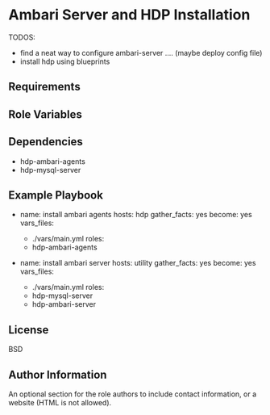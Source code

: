 Ambari Server and HDP Installation
==================================

TODOS:

* find a neat way to configure ambari-server .... (maybe deploy config file)
* install hdp using blueprints


Requirements
------------

Role Variables
--------------


Dependencies
------------

* hdp-ambari-agents
* hdp-mysql-server

Example Playbook
----------------

- name: install ambari agents
  hosts: hdp
  gather_facts: yes
  become: yes
  vars_files:
    - ./vars/main.yml
  roles:
    - hdp-ambari-agents

- name: install ambari server
  hosts: utility
  gather_facts: yes
  become: yes
  vars_files:
    - ./vars/main.yml
  roles:
    - hdp-mysql-server
    - hdp-ambari-server

License
-------

BSD

Author Information
------------------

An optional section for the role authors to include contact information, or a website (HTML is not allowed).
